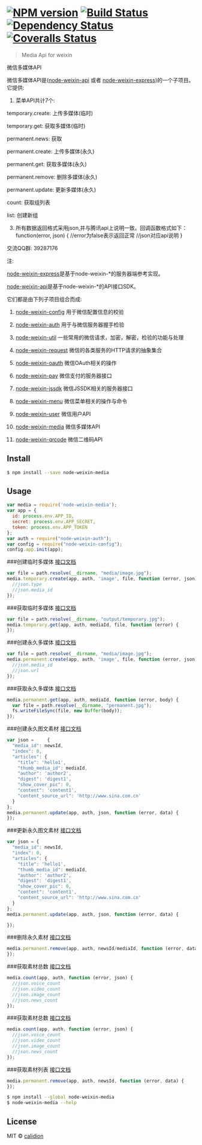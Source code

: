 #  [![NPM version][npm-image]][npm-url] [![Build Status][travis-image]][travis-url] [![Dependency Status][daviddm-image]][daviddm-url] [![Coveralls Status][coveralls-image]][coveralls-url]

> Media Api for weixin

微信多媒体API

微信多媒体API是([node-weixin-api](https://github.com/node-weixin/node-weixin-api) 或者 [node-weixin-express](https://github.com/node-weixin/node-weixin-express))的一个子项目。
它提供:

1. 菜单API共计7个:

  temporary.create: 上传多媒体(临时)
  
  temporary.get: 获取多媒体(临时)
  
  permanent.news: 获取
  
  permanent.create: 上传多媒体(永久)
  
  permanent.get: 获取多媒体(永久)
  
  permanent.remove: 删除多媒体(永久)
  
  permanent.update: 更新多媒体(永久)
  
  count:  获取组列表
  
  list: 创建新组
  

3. 所有数据返回格式采用json,并与腾讯api上说明一致。回调函数格式如下：
    function(error, json) {
    //error为false表示返回正常
    //json对应api说明
    }
    

交流QQ群: 39287176

注:

 [node-weixin-express](https://github.com/node-weixin/node-weixin-express)是基于node-weixin-*的服务器端参考实现。

 [node-weixin-api](https://github.com/node-weixin/node-weixin-api)是基于node-weixin-*的API接口SDK。

 它们都是由下列子项目组合而成:

 1. [node-weixin-config](https://github.com/node-weixin/node-weixin-config)
    用于微信配置信息的校验

 2. [node-weixin-auth](https://github.com/node-weixin/node-weixin-auth)
    用于与微信服务器握手检验

 3. [node-weixin-util](https://github.com/node-weixin/node-weixin-util)
    一些常用的微信请求，加密，解密，检验的功能与处理

 4. [node-weixin-request](https://github.com/node-weixin/node-weixin-request)
    微信的各类服务的HTTP请求的抽象集合

 5. [node-weixin-oauth](https://github.com/node-weixin/node-weixin-oauth)
    微信OAuth相关的操作

 6. [node-weixin-pay](https://github.com/node-weixin/node-weixin-pay)
    微信支付的服务器接口

 7. [node-weixin-jssdk](https://github.com/node-weixin/node-weixin-jssdk)
    微信JSSDK相关的服务器接口

 8. [node-weixin-menu](https://github.com/node-weixin/node-weixin-menu)
    微信菜单相关的操作与命令
    
 9. [node-weixin-user](https://github.com/node-weixin/node-weixin-user)
    微信用户API
    
10. [node-weixin-media](https://github.com/node-weixin/node-weixin-media)
    微信多媒体API

11. [node-weixin-qrcode](https://github.com/node-weixin/node-weixin-qrcode)
    微信二维码API


## Install

```sh
$ npm install --save node-weixin-media
```


## Usage

```js
var media = require('node-weixin-media');
var app = {
  id: process.env.APP_ID,
  secret: process.env.APP_SECRET,
  token: process.env.APP_TOKEN
};
var auth = require("node-weixin-auth");
var config = require("node-weixin-config");
config.app.init(app);
```

###创建临时多媒体 [接口文档](http://mp.weixin.qq.com/wiki/5/963fc70b80dc75483a271298a76a8d59.html)

```js
var file = path.resolve(__dirname, "media/image.jpg");
media.temporary.create(app, auth, 'image', file, function (error, json) {
  //json.type
  //json.media_id
});
```

###获取临时多媒体 [接口文档](http://mp.weixin.qq.com/wiki/11/07b6b76a6b6e8848e855a435d5e34a5f.html)

```js
var file = path.resolve(__dirname, "output/temporary.jpg");
media.temporary.get(app, auth, mediaId, file, function (error) {
});
```

###创建永久多媒体 [接口文档](http://mp.weixin.qq.com/wiki/14/7e6c03263063f4813141c3e17dd4350a.html)

```js
var file = path.resolve(__dirname, "media/image.jpg");
media.permanent.create(app, auth, 'image', file, function (error, json) {
  //json.media_id
  //json.url
});
```

###获取永久多媒体 [接口文档](http://mp.weixin.qq.com/wiki/4/b3546879f07623cb30df9ca0e420a5d0.html)

```js
media.permanent.get(app, auth, mediaId, function (error, body) {
  var file = path.resolve(__dirname, "permanent.jpg");
  fs.writeFileSync(file, new Buffer(body));
});
```

###创建永久图文素材 [接口文档](http://mp.weixin.qq.com/wiki/14/7e6c03263063f4813141c3e17dd4350a.html)

```js
var json =     {
  "media_id": newsId,
  "index": 0,
  "articles": {
    "title": 'hello1',
    "thumb_media_id": mediaId,
    "author": 'author2',
    "digest": 'digest1',
    "show_cover_pic": 0,
    "content": 'content1',
    "content_source_url": 'http://www.sina.com.cn'
  }
};
media.permanent.update(app, auth, json, function (error, data) {
});
```

###更新永久图文素材 [接口文档](http://mp.weixin.qq.com/wiki/4/19a59cba020d506e767360ca1be29450.html)


```js
var json = {
  "media_id": newsId,
  "index": 0,
  "articles": {
    "title": 'hello1',
    "thumb_media_id": mediaId,
    "author": 'author2',
    "digest": 'digest1',
    "show_cover_pic": 0,
    "content": 'content1',
    "content_source_url": 'http://www.sina.com.cn'
  }
};
media.permanent.update(app, auth, json, function (error, data) {

});
```

###删除永久素材 [接口文档](http://mp.weixin.qq.com/wiki/5/e66f61c303db51a6c0f90f46b15af5f5.html)

```js
media.permanent.remove(app, auth, newsId/mediaId, function (error, data) {
});
```

###获取素材总数 [接口文档](http://mp.weixin.qq.com/wiki/16/8cc64f8c189674b421bee3ed403993b8.html)

```js
media.count(app, auth, function (error, json) {
  //json.voice_count
  //json.video_count
  //json.image_count
  //json.news_count
});
```

###获取素材总数 [接口文档](http://mp.weixin.qq.com/wiki/16/8cc64f8c189674b421bee3ed403993b8.html)

```js
media.count(app, auth, function (error, json) {
  //json.voice_count
  //json.video_count
  //json.image_count
  //json.news_count
});
```

###获取素材列表 [接口文档](http://mp.weixin.qq.com/wiki/12/2108cd7aafff7f388f41f37efa710204.html)

```js
media.permanent.remove(app, auth, newsId, function (error, data) {
});
```



```sh
$ npm install --global node-weixin-media
$ node-weixin-media --help
```


## License

MIT © [calidion](blog.3gcnbeta.com)


[npm-image]: https://badge.fury.io/js/node-weixin-media.svg
[npm-url]: https://npmjs.org/package/node-weixin-media
[travis-image]: https://travis-ci.org/node-weixin/node-weixin-media.svg?branch=master
[travis-url]: https://travis-ci.org/node-weixin/node-weixin-media
[daviddm-image]: https://david-dm.org/node-weixin/node-weixin-media.svg?theme=shields.io
[daviddm-url]: https://david-dm.org/node-weixin/node-weixin-media
[coveralls-image]: https://coveralls.io/repos/node-weixin/node-weixin-media/badge.svg?branch=master&service=github
[coveralls-url]: https://coveralls.io/github/node-weixin/node-weixin-media?branch=master

